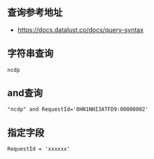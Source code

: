 ## 查询参考地址
- https://docs.datalust.co/docs/query-syntax
## 字符串查询
```
ncdp
```

## and查询
```
"ncdp" and RequestId='0HN1NHI3ATFD9:00000002'
```

## 指定字段
```
RequestId = 'xxxxxx'
```